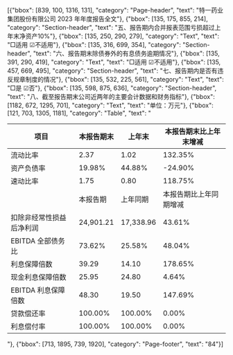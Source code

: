 [{"bbox": [839, 100, 1316, 131], "category": "Page-header", "text": "特一药业集团股份有限公司 2023 年年度报告全文"}, {"bbox": [135, 175, 855, 214], "category": "Section-header", "text": "五、报告期内合并报表范围亏损超过上年末净资产10%"}, {"bbox": [135, 250, 290, 279], "category": "Text", "text": "□适用 ☑不适用"}, {"bbox": [135, 316, 699, 354], "category": "Section-header", "text": "六、报告期末除债券外的有息债务逾期情况"}, {"bbox": [135, 391, 290, 419], "category": "Text", "text": "□适用 ☑不适用"}, {"bbox": [135, 457, 669, 495], "category": "Section-header", "text": "七、报告期内是否有违反规章制度的情况"}, {"bbox": [135, 532, 225, 561], "category": "Text", "text": "□是 ☑否"}, {"bbox": [135, 598, 875, 636], "category": "Section-header", "text": "八、截至报告期末公司近两年的主要会计数据和财务指标"}, {"bbox": [1182, 672, 1295, 701], "category": "Text", "text": "单位：万元"}, {"bbox": [121, 703, 1305, 1181], "category": "Table", "text": "<table><thead><tr><th>项目</th><th>本报告期末</th><th>上年末</th><th>本报告期末比上年末增减</th></tr></thead><tbody><tr><td>流动比率</td><td>2.37</td><td>1.02</td><td>132.35%</td></tr><tr><td>资产负债率</td><td>19.98%</td><td>44.88%</td><td>-24.90%</td></tr><tr><td>速动比率</td><td>1.75</td><td>0.80</td><td>118.75%</td></tr><tr><td></td><td>本报告期</td><td>上年同期</td><td>本报告期比上年同期增减</td></tr><tr><td>扣除非经常性损益后净利润</td><td>24,901.21</td><td>17,338.96</td><td>43.61%</td></tr><tr><td>EBITDA 全部债务比</td><td>73.62%</td><td>25.58%</td><td>48.04%</td></tr><tr><td>利息保障倍数</td><td>39.29</td><td>14.10</td><td>178.65%</td></tr><tr><td>现金利息保障倍数</td><td>25.95</td><td>24.80</td><td>4.64%</td></tr><tr><td>EBITDA 利息保障倍数</td><td>48.30</td><td>19.50</td><td>147.69%</td></tr><tr><td>贷款偿还率</td><td>100.00%</td><td>100.00%</td><td>0.00%</td></tr><tr><td>利息偿付率</td><td>100.00%</td><td>100.00%</td><td>0.00%</td></tr></tbody></table>"}, {"bbox": [713, 1895, 739, 1920], "category": "Page-footer", "text": "84"}]